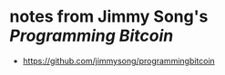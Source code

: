 # notes from Jimmy Song's _Programming Bitcoin_

- <https://github.com/jimmysong/programmingbitcoin>